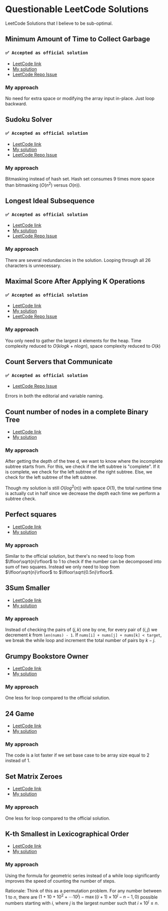 # Questionable LeetCode Solutions
LeetCode Solutions that I believe to be sub-optimal.

## Minimum Amount of Time to Collect Garbage
### `✅ Accepted as official solution`
- [LeetCode link](https://leetcode.com/problems/minimum-amount-of-time-to-collect-garbage/)
- [My solution](https://github.com/mingfengwan/questionable-leetcode-solutions/blob/main/minimum-amount-of-time-to-collect-garbage.py)
- [LeetCode Repo Issue](https://github.com/LeetCode-Feedback/LeetCode-Feedback/issues/18275)

### My approach
No need for extra space or modifying the array input in-place. Just loop backward.

## Sudoku Solver
### `✅ Accepted as official solution`
- [LeetCode link](https://leetcode.com/problems/sudoku-solver/)
- [My solution](https://github.com/mingfengwan/questionable-leetcode-solutions/blob/main/sudoku-solver.py)
- [LeetCode Repo Issue](https://github.com/LeetCode-Feedback/LeetCode-Feedback/issues/21793)

### My approach
Bitmasking instead of hash set. Hash set consumes 9 times more space than bitmasking ($O(n^2)$ versus $O(n)$).

## Longest Ideal Subsequence
### `✅ Accepted as official solution`
- [LeetCode link](https://leetcode.com/problems/longest-ideal-subsequence/)
- [My solution](https://github.com/mingfengwan/questionable-leetcode-solutions/blob/main/longest-ideal-subsequence.py)
- [LeetCode Repo Issue](https://github.com/LeetCode-Feedback/LeetCode-Feedback/issues/21962)

### My approach
There are several redundancies in the solution. Looping through all 26 characters is unnecessary.

## Maximal Score After Applying K Operations
### `✅ Accepted as official solution`
- [LeetCode link](https://leetcode.com/problems/maximal-score-after-applying-k-operations/)
- [My solution](https://github.com/mingfengwan/questionable-leetcode-solutions/blob/main/maximal-score-after-applying-k-operations.py)
- [LeetCode Repo Issue](https://github.com/LeetCode-Feedback/LeetCode-Feedback/issues/24776)

### My approach
You only need to gather the largest $k$ elements for the heap. Time complexity reduced to $O(klogk + nlogn)$, space complexity reduced to $O(k)$

## Count Servers that Communicate
### `✅ Accepted as official solution`
- [LeetCode Repo Issue](https://github.com/LeetCode-Feedback/LeetCode-Feedback/issues/26634)

Errors in both the editorial and variable naming.

## Count number of nodes in a complete Binary Tree
- [LeetCode link](https://leetcode.com/problems/count-complete-tree-nodes/)
- [My solution](https://github.com/mingfengwan/questionable-leetcode-solutions/blob/main/count-complete-tree-nodes.py)

### My approach
After getting the depth of the tree d, we want to know where the incomplete subtree starts from. For this, we check if the left subtree is "complete". If it is complete, we check for the left subtree of the right subtree. Else, we check for the left subtree of the left subtree.

Though my solution is still $O(log^2(n))$ with space $O(1)$, the total runtime time is actually cut in half since we decrease the depth each time we perform a subtree check.

## Perfect squares
- [LeetCode link](https://leetcode.com/problems/perfect-squares/)
- [My solution](https://github.com/mingfengwan/questionable-leetcode-solutions/blob/main/perfect-squares.py)

### My approach
Similar to the official solution, but there's no need to loop from $\lfloor\sqrt{n}\rfloor$ to $1$ to check if the number can be decomposed into sum of two squares. Instead we only need to loop from $\lfloor\sqrt{n}\rfloor$ to $\lfloor\sqrt{0.5n}\rfloor$.

## 3Sum Smaller
- [LeetCode link](https://leetcode.com/problems/3sum-smaller/)
- [My solution](https://github.com/mingfengwan/questionable-leetcode-solutions/blob/main/3sum-smaller.py)

### My approach
Instead of checking the pairs of $(j,k)$ one by one, for every pair of $(i,j)$ we decrement $k$ from `len(nums) - 1`. If `nums[i] + nums[j] + nums[k] < target`, we break the while loop and increment the total number of pairs by $k-j$.

## Grumpy Bookstore Owner
- [LeetCode link](https://leetcode.com/problems/grumpy-bookstore-owner/)
- [My solution](https://github.com/mingfengwan/questionable-leetcode-solutions/blob/main/grumpy-bookstore-owner.py)

### My approach
One less for loop compared to the official solution.

## 24 Game
- [LeetCode link](https://leetcode.com/problems/24-game/)
- [My solution](https://github.com/mingfengwan/questionable-leetcode-solutions/blob/main/24-game.py)

### My approach
The code is a lot faster if we set base case to be array size equal to $2$ instead of $1$.

## Set Matrix Zeroes
- [LeetCode link](https://leetcode.com/problems/set-matrix-zeroes/)
- [My solution](https://github.com/mingfengwan/questionable-leetcode-solutions/blob/main/set-matrix-zeroes.py)

### My approach
One less for loop compared to the official solution.

## K-th Smallest in Lexicographical Order
- [LeetCode link](https://leetcode.com/problems/k-th-smallest-in-lexicographical-order/)
- [My solution](https://github.com/mingfengwan/questionable-leetcode-solutions/blob/main/k-th-smallest-in-lexicographical-order.py)

### My approach
Using the formula for geometric series instead of a while loop significantly improves the speed of counting the number of steps.

Rationale: Think of this as a permutation problem. For any number between $1$ to $n$, there are $(1 + 10 + 10^2 + \dotsm 10^j) - \max((i + 1) \times 10^j - n - 1 , 0)$ possible numbers starting with $i$, where $j$ is the largest number such that $i\times10^j \leq n$.
